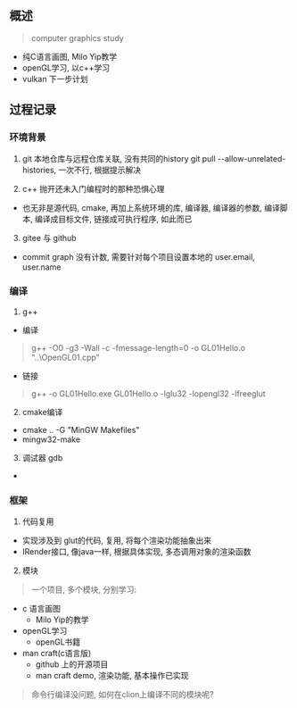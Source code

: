 
## 概述
> computer graphics study
- 纯C语言画图, Milo Yip教学
- openGL学习, 以c++学习
- vulkan 下一步计划

## 过程记录
### 环境背景
1. git 本地仓库与远程仓库关联, 没有共同的history
git pull --allow-unrelated-histories, 一次不行, 根据提示解决

2. c++ 抛开还未入门编程时的那种恐惧心理
- 也无非是源代码, cmake, 再加上系统环境的库, 编译器, 编译器的参数, 编译脚本, 编译成目标文件, 链接成可执行程序, 如此而已

3. gitee 与 github
- commit graph 没有计数, 需要针对每个项目设置本地的 user.email, user.name

### 编译 
1. g++
- 编译
>    g++ -O0 -g3 -Wall -c -fmessage-length=0 -o GL01Hello.o "..\\OpenGL01.cpp" 
- 链接
>    g++ -o GL01Hello.exe GL01Hello.o -lglu32 -lopengl32 -lfreeglut

2. cmake编译
- cmake .. -G "MinGW Makefiles" 
- mingw32-make

3. 调试器 gdb
- 

### 框架
1. 代码复用
- 实现涉及到 glut的代码, 复用, 将每个渲染功能抽象出来
- IRender接口, 像java一样, 根据具体实现, 多态调用对象的渲染函数

2. 模块
> 一个项目, 多个模块, 分别学习:
-  c 语言画图
    * Milo Yip的教学
- openGL学习
    * openGL书籍
- man craft(c语言版)
    * github 上的开源项目
    * man craft demo, 渲染功能, 基本操作已实现

> 命令行编译没问题, 如何在clion上编译不同的模块呢?

### 